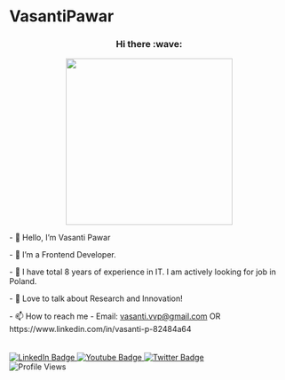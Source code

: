# VasantiPawar
<h3 align="center"> Hi there :wave: </h3>
<div id="header" align="center">
  <img src="https://media.giphy.com/media/HEPwfdu6T6svpPE1eN/giphy.gif" width="300"/>
</div>  
  <p> - 👋 Hello, I’m Vasanti Pawar </p> 
  <p> - 👀 I’m a Frontend Developer.</p> 
  <p> - 🌱 I have total 8 years of experience in IT. I am actively looking for job in Poland.</p> 
  <p> - 💞️ Love to talk about Research and Innovation!</p> 
  <p> - 📫 How to reach me - Email: <a href="mailto:vasanti.vvp@gmail.com">vasanti.vvp@gmail.com</a> OR https://www.linkedin.com/in/vasanti-p-82484a64</p> 


  <div id="badges" style="padding-top: 20px;">
    <a href="https://www.linkedin.com/in/vasanti-p-82484a64" target="_blank">
      <img src="https://img.shields.io/badge/LinkedIn-blue?style=for-the-badge&logo=linkedin&logoColor=white" alt="LinkedIn Badge"/>
    </a>
    <a href="#">
      <img src="https://img.shields.io/badge/YouTube-red?style=for-the-badge&logo=youtube&logoColor=white" alt="Youtube Badge"/>
    </a>
    <a href="#">
      <img src="https://img.shields.io/badge/Twitter-blue?style=for-the-badge&logo=twitter&logoColor=white" alt="Twitter Badge"/>
    </a>
  </div>
  <img src="https://komarev.com/ghpvc/?username=vasanti22&style=flat-square&color=blue" alt="Profile Views"/>


